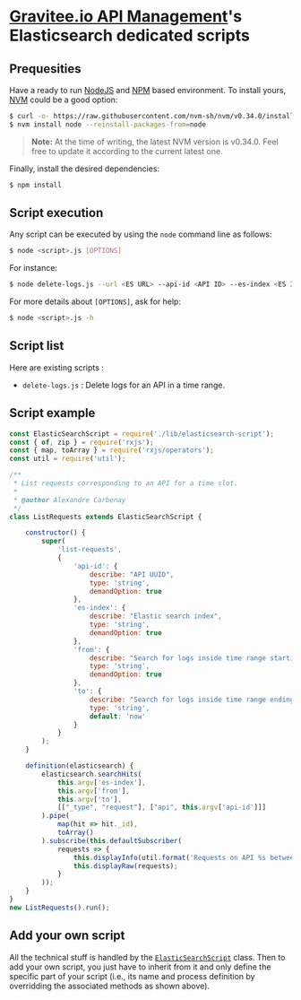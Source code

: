 # [Gravitee.io API Management](https://gravitee.io/products/apim/)'s Elasticsearch dedicated scripts

## Prequesities 

Have a ready to run [NodeJS](https://nodejs.org/en/) and [NPM](https://www.npmjs.com/) based environment.
To install yours, [NVM](https://github.com/nvm-sh/nvm) could be a good option:

```bash
$ curl -o- https://raw.githubusercontent.com/nvm-sh/nvm/v0.34.0/install.sh | bash
$ nvm install node --reinstall-packages-from=node
```

> **Note:** At the time of writing, the latest NVM version is v0.34.0. Feel free to update it according to the current latest one.

Finally, install the desired dependencies:

```bash
$ npm install
```

## Script execution

Any script can be executed by using the `node` command line as follows:

```bash
$ node <script>.js [OPTIONS]
```

For instance:

```bash
$ node delete-logs.js --url <ES URL> --api-id <API ID> --es-index <ES INDEX> --from '2019-07-01T09:00:00+02:00' --to '2019-07-01T10:00:00+02:00'
```

For more details about `[OPTIONS]`, ask for help:
```bash
$ node <script>.js -h
```

## Script list

Here are existing scripts :
- `delete-logs.js` : Delete logs for an API in a time range.

## Script example

```js
const ElasticSearchScript = require('./lib/elasticsearch-script');
const { of, zip } = require('rxjs');
const { map, toArray } = require('rxjs/operators');
const util = require('util');

/**
 * List requests corresponding to an API for a time slot.
 *
 * @author Alexandre Carbenay
 */
class ListRequests extends ElasticSearchScript {

    constructor() {
        super(
            'list-requests',
            {
                'api-id': {
                    describe: "API UUID",
                    type: 'string',
                    demandOption: true
                },
                'es-index': {
                    describe: "Elastic search index",
                    type: 'string',
                    demandOption: true
                },
                'from': {
                    describe: "Search for logs inside time range starting from this value",
                    type: 'string',
                    demandOption: true
                },
                'to': {
                    describe: "Search for logs inside time range ending at this value",
                    type: 'string',
                    default: 'now'
                }
            }
        );
    }

    definition(elasticsearch) {
        elasticsearch.searchHits(
            this.argv['es-index'],
            this.argv['from'],
            this.argv['to'],
            [["_type", "request"], ["api", this.argv['api-id']]]
        ).pipe(
            map(hit => hit._id),
            toArray()
        ).subscribe(this.defaultSubscriber(
            requests => {
                this.displayInfo(util.format('Requests on API %s between %s and %s: %d', this.argv['api-id'], this.argv['from'], this.argv['to'], requests.length));
                this.displayRaw(requests);
            }
        ));
    }
}
new ListRequests().run();
```

## Add your own script

All the technical stuff is handled by the [`ElasticSearchScript`](./lib/elasticsearch-script.js) class. Then to add your own script, you just have to inherit from it and only define the specific part of your script (i.e., its name and process definition by overridding the associated methods as shown above).